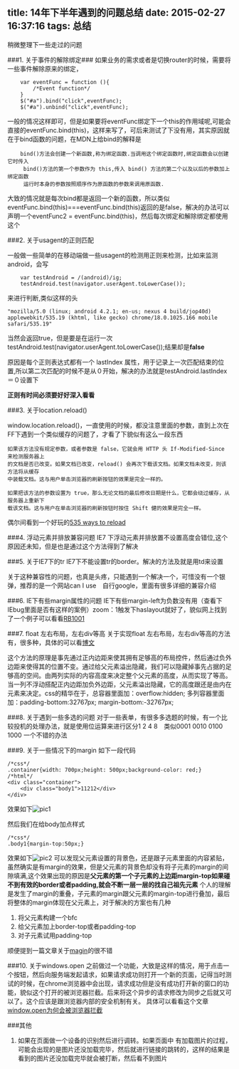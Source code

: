title: 14年下半年遇到的问题总结
date: 2015-02-27 16:37:16
tags: 总结
---

稍微整理下一些走过的问题

<!--more-->

###1. 关于事件的解除绑定###
如果业务的需求或者是切换router的时候，需要将一些事件解除原来的绑定，
        
        var eventFunc = function (){
            /*Event function*/
        }
        $("#a").bind("click",eventFunc);
        $("#a").unbind("click",eventFunc);

一般的情况这样即可，但是如果要将eventFunc绑定下一个this的作用域呢,可能会直接的eventFunc.bind(this)，这样来写了，可后来测试了下没有用，其实原因就在于bind函数的问题，在MDN上给bind的解释是

        bind()方法会创建一个新函数,称为绑定函数.当调用这个绑定函数时,绑定函数会以创建它时传入
         bind()方法的第一个参数作为 this,传入 bind() 方法的第二个以及以后的参数加上绑定函数
         运行时本身的参数按照顺序作为原函数的参数来调用原函数.

大致的情况就是每次bind都是返回一个新的函数，所以类似eventFunc.bind(this)===eventFunc.bind(this)返回的是false，解决的办法可以声明一个eventFunc2 = eventFunc.bind(this)，然后每次绑定和解除绑定都使用这个

###2. 关于usagent的正则匹配

一般做一些简单的在移动端做一些usagent的检测用正则来检测，比如来监测android，会写
    
        var testAndroid = /(android)/ig;
        testAndroid.test(navigator.userAgent.toLowerCase());
来进行判断,类似这样的头
    
    "mozilla/5.0 (linux; android 4.2.1; en-us; nexus 4 build/jop40d) applewebkit/535.19 (khtml, like gecko) chrome/18.0.1025.166 mobile safari/535.19"

当然会返回true，但是要是在运行一次testAndroid.test(navigator.userAgent.toLowerCase());结果却是**false**

原因是每个正则表达式都有一个 lastIndex 属性，用于记录上一次匹配结束的位置,所以第二次匹配的时候不是从０开始，解决的办法就是testAndroid.lastIndex＝０设置下

**正则有时间必须要好好深入看看**

###3. 关于location.reload() 

window.location.reload()，一直使用的时候，都没注意里面的参数，直到上次在FF下遇到一个类似缓存的问题了，才看了下貌似有这么一段东西

    如果该方法没有规定参数，或者参数是 false，它就会用 HTTP 头 If-Modified-Since 来检测服务器上
    的文档是否已改变。如果文档已改变，reload() 会再次下载该文档。如果文档未改变，则该方法将从缓存
    中装载文档。这与用户单击浏览器的刷新按钮的效果是完全一样的。

    如果把该方法的参数设置为 true，那么无论文档的最后修改日期是什么，它都会绕过缓存，从服务器上重新下
    载该文档。这与用户在单击浏览器的刷新按钮时按住 Shift 健的效果是完全一样。
    
偶尔间看到一个好玩的[535 ways to reload ](http://www.phpied.com/files/location-location/location-location.html)

###4. 浮动元素并排放兼容问题
IE7 下浮动元素并排放置不设置高度会错位,这个原因还未知，但是也是通过这个方法得到了解决

###5. 关于IE7下的tr
IE7下不能设置tr的border。解决的方法及就是用td来设置

关于这种兼容性的问题，也真是头疼，只能遇到一个解决一个，可惜没有一个银弹，推荐的是一个网站can I use　自行google，里面有很多详细的兼容介绍

###6. IE下有些margin属性的问题
IE下有些margin-left为负数没有用（查看下IEbug里面是否有这样的案例）zoom：1触发下haslayout就好了，貌似网上找到了一个例子可以看看[RB1001](http://w3help.org/zh-cn/causes/RB1001)

###7. float 左右布局，左右div等高
关于实现float 左右布局，左右div等高的方法有，很多种，具体的可以看[博文](http://blog.csdn.net/wodetiankong516/article/details/12010121)

这个方法的原理是事先通过正内边距来使其拥有足够高的布局控件，然后通过负外边距来使得其的位置不变。通过给父元素溢出隐藏，我们可以隐藏掉事先占据的足够高的空间。由两列实际的内容高度来决定整个父元素的高度，从而实现了等高。 当一列不浮动搭配正内边距加负外边距，父元素溢出隐藏，它的高度跟还是由内在元素来决定。css的精华在于，总容器里面加：overflow:hidden; 多列容器里面加：padding-bottom:32767px; margin-bottom:-32767px;

###8. 关于遇到一些多选的问题
对于一些表单，有很多多选题的时候，有一个比较投机的处理办法，就是使用位运算来进行区分1 2 4 8　类似0001 0010 0100 1000
一个不错的办法

###9. 关于一些情况下的margin
如下一段代码
    
    /*css*/
    .container{width: 700px;height: 500px;background-color: red;}
    /*html*/
    <div class="container">
		<div class="body1">11212</div>
	</div>

效果如下![pic1](http://7vzsgl.com1.z0.glb.clouddn.com/blog20150227_sum1.png)

然后我们在给body加点样式
    
    /*css*/
    .body1{margin-top:50px;}
效果如下![pic2](http://7vzsgl.com1.z0.glb.clouddn.com/blog20150227_sum2.png)
可以发现父元素设置的背景色，还是跟子元素里面的内容紧贴，虽然确实是有margin的效果，但是父元素的背景色却没有将子元素的margin的间隙填满,这个效果出现的原因是**父元素的第一个子元素的上边距margin-top如果碰不到有效的border或者padding,就会不断一层一层的找自己祖先元素**
个人的理解是发生了margin的重叠，子元素的margin跟父元素的margin-top进行叠加，最后将整体的margin体现在父元素上，对于解决的方案也有几种
1. 将父元素构建一个bfc
2. 给父元素加上border-top或者padding-top
3. 对子元素试用padding-top

顺便提到一篇文章关于[magin](http://www.hicss.net/do-not-tell-me-you-understand-margin/)的很不错

###10. 关于windows.open
之前做过一个功能，大致是这样的情况，用于点击一个按钮，然后向服务端发起请求，如果请求成功则打开一个新的页面，记得当时测试的时候，在chrome浏览器中会出现，请求成功但是没有成功打开新的窗口的功能，貌似这个打开的被浏览器拦截。后来将这个异步的请求修改为同步之后就又可以了。这个应该是跟浏览器内部的安全机制有关。
具体可以看看这个文章[window.open为何会被浏览器拦截](http://www.520ued.com/article/5417ef368d31c11e3b0003ff)

###其他

1. 如果在页面做一个设备的识别然后进行调转。如果页面中 有加载图片的过程，可能会出现的是图片还没加载完毕，然后就进行链接的跳转的，这样的结果是看到的图片还没加载完毕就会被打断，然后看不到图片